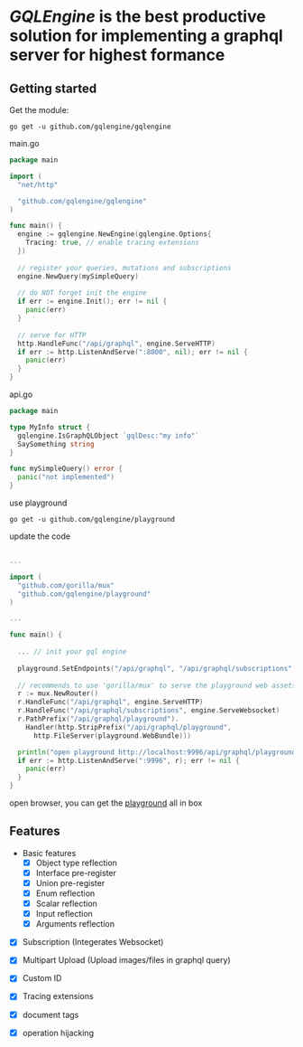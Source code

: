 # *GQLEngine* is the best productive solution for implementing a graphql server for highest formance


## Getting started

Get the module:

```
go get -u github.com/gqlengine/gqlengine
```

main.go

```go
package main

import (
  "net/http"

  "github.com/gqlengine/gqlengine"
)

func main() {
  engine := gqlengine.NewEngine(gqlengine.Options{
	Tracing: true, // enable tracing extensions
  })
  
  // register your queries, mutations and subscriptions
  engine.NewQuery(mySimpleQuery)
  
  // do NOT forget init the engine
  if err := engine.Init(); err != nil {
    panic(err)
  }
  
  // serve for HTTP
  http.HandleFunc("/api/graphql", engine.ServeHTTP)
  if err := http.ListenAndServe(":8000", nil); err != nil {
    panic(err)
  }
}
```

api.go

```go
package main

type MyInfo struct {
  gqlengine.IsGraphQLObject `gqlDesc:"my info"`
  SaySomething string
}

func mySimpleQuery() error {
  panic("not implemented")
}
```

use playground

```
go get -u github.com/gqlengine/playground
```

update the code

```go

...

import (
  "github.com/gorilla/mux"
  "github.com/gqlengine/playground"
)

...

func main() {
  
  ... // init your gql engine
  
  playground.SetEndpoints("/api/graphql", "/api/graphql/subscriptions")
  
  // recommends to use 'gorilla/mux' to serve the playground web assets
  r := mux.NewRouter()
  r.HandleFunc("/api/graphql", engine.ServeHTTP)
  r.HandleFunc("/api/graphql/subscriptions", engine.ServeWebsocket)
  r.PathPrefix("/api/graphql/playground").
    Handler(http.StripPrefix("/api/graphql/playground",
      http.FileServer(playground.WebBundle)))

  println("open playground http://localhost:9996/api/graphql/playground/")
  if err := http.ListenAndServe(":9996", r); err != nil {
    panic(err)
  }
}

```



open browser, you can get the [playground](http://localhost:9996/api/graphql/playground) all in box



## Features

- Basic features
  - [x] Object type reflection
  - [x] Interface pre-register
  - [x] Union pre-register
  - [x] Enum reflection
  - [x] Scalar reflection
  - [x] Input reflection
  - [x] Arguments reflection
- [x] Subscription (Integerates Websocket)
- [x] Multipart Upload (Upload images/files in graphql query)
- [x] Custom ID
- [x] Tracing extensions
- [x] document tags
- [x] operation hijacking

